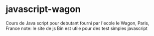 # javascript-wagon

Cours de Java script pour debutant fourni par l'ecole le Wagon, Paris, France
 note: le site de js Bin est utile pour des test simples javascript